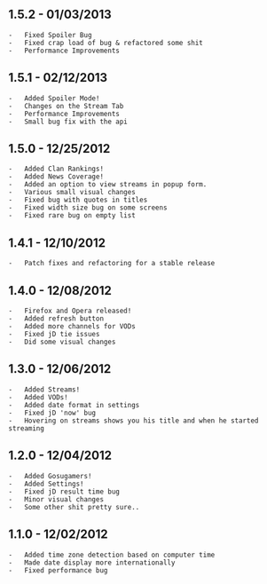 ## 1.5.2 - 01/03/2013
    -   Fixed Spoiler Bug
    -   Fixed crap load of bug & refactored some shit
    -   Performance Improvements
## 1.5.1 - 02/12/2013
    -   Added Spoiler Mode!
    -   Changes on the Stream Tab
    -   Performance Improvements
    -   Small bug fix with the api
## 1.5.0 - 12/25/2012 
    -   Added Clan Rankings!
    -   Added News Coverage!
    -   Added an option to view streams in popup form.
    -   Various small visual changes
    -   Fixed bug with quotes in titles
    -   Fixed width size bug on some screens
    -   Fixed rare bug on empty list
## 1.4.1 - 12/10/2012 
    -   Patch fixes and refactoring for a stable release
## 1.4.0 - 12/08/2012 
    -   Firefox and Opera released!
    -   Added refresh button
    -   Added more channels for VODs
    -   Fixed jD tie issues
    -   Did some visual changes
## 1.3.0 - 12/06/2012 
    -   Added Streams!
    -   Added VODs!
    -   Added date format in settings
    -   Fixed jD 'now' bug
    -   Hovering on streams shows you his title and when he started streaming
## 1.2.0 - 12/04/2012 
    -   Added Gosugamers!
    -   Added Settings!
    -   Fixed jD result time bug
    -   Minor visual changes
    -   Some other shit pretty sure..
## 1.1.0 - 12/02/2012 
    -   Added time zone detection based on computer time
    -   Made date display more internationally
    -   Fixed performance bug